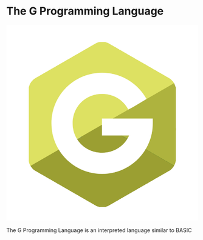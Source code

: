 # The G Programming Language

![The G Programming Language Logo](G.png "The G Programming Language Logo")

The G Programming Language is an interpreted language similar to BASIC